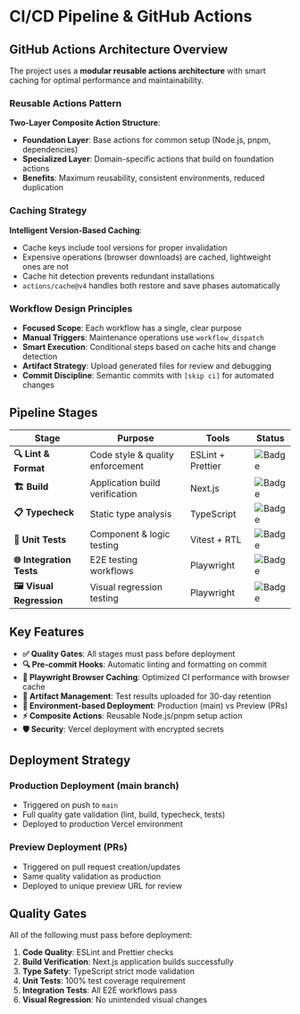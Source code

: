 # CI/CD Pipeline & GitHub Actions

## GitHub Actions Architecture Overview

The project uses a **modular reusable actions architecture** with smart caching for optimal performance and maintainability.

### Reusable Actions Pattern

**Two-Layer Composite Action Structure**:

- **Foundation Layer**: Base actions for common setup (Node.js, pnpm, dependencies)
- **Specialized Layer**: Domain-specific actions that build on foundation actions
- **Benefits**: Maximum reusability, consistent environments, reduced duplication

### Caching Strategy

**Intelligent Version-Based Caching**:

- Cache keys include tool versions for proper invalidation
- Expensive operations (browser downloads) are cached, lightweight ones are not
- Cache hit detection prevents redundant installations
- `actions/cache@v4` handles both restore and save phases automatically

### Workflow Design Principles

- **Focused Scope**: Each workflow has a single, clear purpose
- **Manual Triggers**: Maintenance operations use `workflow_dispatch`
- **Smart Execution**: Conditional steps based on cache hits and change detection
- **Artifact Strategy**: Upload generated files for review and debugging
- **Commit Discipline**: Semantic commits with `[skip ci]` for automated changes

## Pipeline Stages

| Stage                    | Purpose                          | Tools             | Status                                                                |
| ------------------------ | -------------------------------- | ----------------- | --------------------------------------------------------------------- |
| **🔍 Lint & Format**     | Code style & quality enforcement | ESLint + Prettier | ![Badge](https://img.shields.io/badge/ESLint-Passing-brightgreen)     |
| **🏗️ Build**             | Application build verification   | Next.js           | ![Badge](https://img.shields.io/badge/Build-Passing-brightgreen)      |
| **📋 Typecheck**         | Static type analysis             | TypeScript        | ![Badge](https://img.shields.io/badge/TypeScript-Strict-blue)         |
| **🧪 Unit Tests**        | Component & logic testing        | Vitest + RTL      | ![Badge](https://img.shields.io/badge/Coverage-100%25-brightgreen)    |
| **🌐 Integration Tests** | E2E testing workflows            | Playwright        | ![Badge](https://img.shields.io/badge/Tests-88%20passing-brightgreen) |
| **🖼️ Visual Regression** | Visual regression testing        | Playwright        | ![Badge](https://img.shields.io/badge/Tests-20%20passing-brightgreen) |

## Key Features

- **✅ Quality Gates**: All stages must pass before deployment
- **🔍 Pre-commit Hooks**: Automatic linting and formatting on commit
- **🚀 Playwright Browser Caching**: Optimized CI performance with browser cache
- **📁 Artifact Management**: Test results uploaded for 30-day retention
- **🔄 Environment-based Deployment**: Production (main) vs Preview (PRs)
- **⚡ Composite Actions**: Reusable Node.js/pnpm setup action
- **🛡️ Security**: Vercel deployment with encrypted secrets

## Deployment Strategy

### Production Deployment (main branch)

- Triggered on push to `main`
- Full quality gate validation (lint, build, typecheck, tests)
- Deployed to production Vercel environment

### Preview Deployment (PRs)

- Triggered on pull request creation/updates
- Same quality validation as production
- Deployed to unique preview URL for review

## Quality Gates

All of the following must pass before deployment:

1. **Code Quality**: ESLint and Prettier checks
2. **Build Verification**: Next.js application builds successfully
3. **Type Safety**: TypeScript strict mode validation
4. **Unit Tests**: 100% test coverage requirement
5. **Integration Tests**: All E2E workflows pass
6. **Visual Regression**: No unintended visual changes
